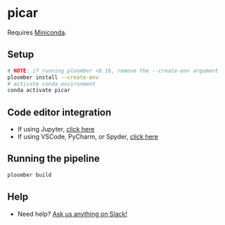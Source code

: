 # picar
Requires [Miniconda](https://docs.conda.io/en/latest/miniconda.html).

## Setup

```sh
# NOTE: if running ploomber <0.16, remove the --create-env argument
ploomber install --create-env
# activate conda environment
conda activate picar

```

## Code editor integration

* If using Jupyter, [click here](https://docs.ploomber.io/en/latest/user-guide/jupyter.html)
* If using VSCode, PyCharm, or Spyder, [click here](https://docs.ploomber.io/en/latest/user-guide/editors.html)



## Running the pipeline

```sh
ploomber build
```

## Help

* Need help? [Ask us anything on Slack!](https://ploomber.io/community)